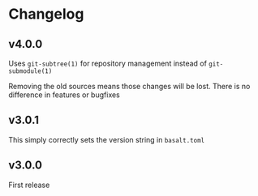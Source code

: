 # Changelog

## v4.0.0

Uses `git-subtree(1)` for repository management instead of `git-submodule(1)`

Removing the old sources means those changes will be lost. There is no difference in features or bugfixes

## v3.0.1

This simply correctly sets the version string in `basalt.toml`

## v3.0.0

First release
